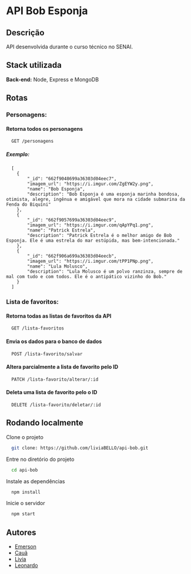 
# API Bob Esponja


## Descrição

API desenvolvida durante o curso técnico no SENAI.

## Stack utilizada



**Back-end:** Node, Express e MongoDB



## Rotas

### Personagens: 
#### Retorna todos os personagens 


```
  GET /personagens
```


##### Exemplo:
```
  [
    {
        "_id": "662f9048699a36303d04eec7",
        "imagem_url": "https://i.imgur.com/ZgEYW2y.png",
        "name": "Bob Esponja",
        "description": "Bob Esponja é uma esponja marinha bondosa, otimista, alegre, ingênua e amigável que mora na cidade submarina da Fenda do Biquíni"
    },
    {
        "_id": "662f9057699a36303d04eec9",
        "imagem_url": "https://i.imgur.com/qApYPq1.png",
        "name": "Patrick Estrela",
        "description": "Patrick Estrela é o melhor amigo de Bob Esponja. Ele é uma estrela do mar estúpida, mas bem-intencionada."
    },
    {
        "_id": "662f906a699a36303d04eecb",
        "imagem_url": "https://i.imgur.com/tPP1PNp.png",
        "name": "Lula Molusco",
        "description": "Lula Molusco é um polvo ranzinza, sempre de mal com tudo e com todos. Ele é o antipático vizinho do Bob."
    }
  ]
```

### Lista de favoritos: 

#### Retorna todas as listas de favoritos da API

```
  GET /lista-favoritos
``` 

#### Envia os dados para o banco de dados

```
  POST /lista-favorito/salvar
```

#### Altera parcialmente a lista de favorito pelo ID

```
  PATCH /lista-favorito/alterar/:id
```

#### Deleta uma lista de favorito pelo o ID

```
  DELETE /lista-favorito/deletar/:id
```


## Rodando localmente

Clone o projeto

```bash
  git clone: https://github.com/liviaBELLO/api-bob.git
```

Entre no diretório do projeto

```bash
  cd api-bob
```

Instale as dependências

```bash
  npm install
```

Inicie o servidor

```bash
  npm start
```



## Autores

- [Emerson](https://www.github.com/Emerson757)
- [Cauã](https://www.github.com/CauaSilvaChz)
- [Livia](https://www.github.com/liviaBELLO)
- [Leonardo](https://www.github.com/leoguims)

